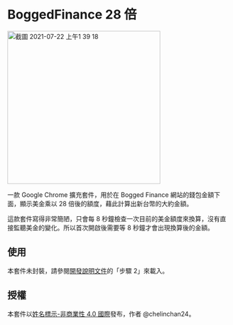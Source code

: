 # BoggedFinance 28 倍
<img width="344" alt="截圖 2021-07-22 上午1 39 18" src="https://user-images.githubusercontent.com/16677586/126535042-b68d8c50-6f70-4776-ae9c-d21c21ecb854.png">

一款 Google Chrome 擴充套件，用於在 Bogged Finance 網站的錢包金額下面，顯示美金乘以 28 倍後的額度，藉此計算出新台幣的大約金額。

這款套件寫得非常簡陋，只會每 8 秒鐘檢查一次目前的美金額度來換算，沒有直接監聽美金的變化。所以首次開啟後需要等 8 秒鐘才會出現換算後的金額。

## 使用
本套件未封裝，請參閱[開發說明文件](https://support.google.com/chrome/a/answer/2714278?hl=zh-Hant)的「步驟 2」來載入。

## 授權
本套件以[姓名標示-非商業性 4.0 國際](https://creativecommons.org/licenses/by-nc/4.0/deed.zh_TW)發布，作者 @chelinchan24。

